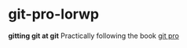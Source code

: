 # git-pro-lorwp
**gitting git at git**
Practically following the book [git pro](https://git-scm.com/book/en/v2)
